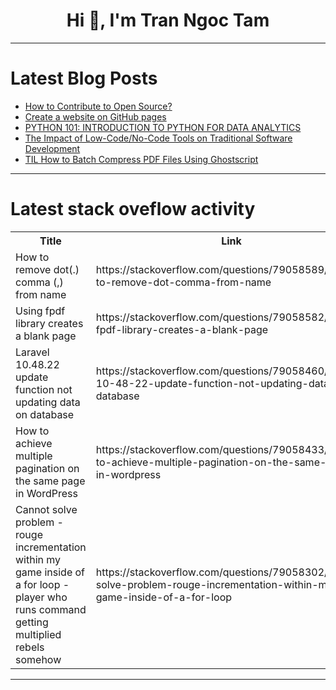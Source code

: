 <h1 align="center">Hi 👋, I'm Tran Ngoc Tam</h1>

---

# Latest Blog Posts 
<!-- BLOG-POST-LIST:START -->
- [How to Contribute to Open Source?](https://dev.to/zeiadmh/how-to-contribute-to-open-source-80)
- [Create a website on GitHub pages](https://dev.to/manvendra5/create-a-website-on-github-pages-4g46)
- [PYTHON 101: INTRODUCTION TO PYTHON FOR DATA ANALYTICS](https://dev.to/john_analytics/python-101-introduction-to-python-for-data-analytics-2nk4)
- [The Impact of Low-Code/No-Code Tools on Traditional Software Development](https://dev.to/encodingmuzzu/the-impact-of-low-codeno-code-tools-on-traditional-software-development-4c6c)
- [TIL How to Batch Compress PDF Files Using Ghostscript](https://dev.to/nickciolpan/til-how-to-batch-compress-pdf-files-using-ghostscript-5ejg)
<!-- BLOG-POST-LIST:END -->

---

# Latest stack oveflow activity
<table>
  <tr><th>Title</th><th>Link</th></tr>
  <!-- STACKOVERFLOW:START --><tr><td>How to remove dot&lpar;.&rpar; comma &lpar;,&rpar; from name</td><td>https://stackoverflow.com/questions/79058589/how-to-remove-dot-comma-from-name</td></tr><tr><td>Using fpdf library creates a blank page</td><td>https://stackoverflow.com/questions/79058582/using-fpdf-library-creates-a-blank-page</td></tr><tr><td>Laravel 10.48.22 update function not updating data on database</td><td>https://stackoverflow.com/questions/79058460/laravel-10-48-22-update-function-not-updating-data-on-database</td></tr><tr><td>How to achieve multiple pagination on the same page in WordPress</td><td>https://stackoverflow.com/questions/79058433/how-to-achieve-multiple-pagination-on-the-same-page-in-wordpress</td></tr><tr><td>Cannot solve problem - rouge incrementation within my game inside of a for loop - player who runs command getting multiplied rebels somehow</td><td>https://stackoverflow.com/questions/79058302/cannot-solve-problem-rouge-incrementation-within-my-game-inside-of-a-for-loop</td></tr><!-- STACKOVERFLOW:END -->
</table>

---


